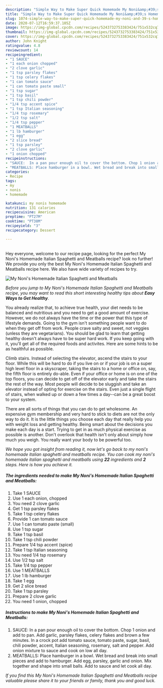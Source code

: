 ```yaml
---
description: "Simple Way to Make Super Quick Homemade My Noni&amp;#39;s Homemade Italian Spaghetti and Meatballs"
title: "Simple Way to Make Super Quick Homemade My Noni&amp;#39;s Homemade Italian Spaghetti and Meatballs"
slug: 1074-simple-way-to-make-super-quick-homemade-my-noni-and-39-s-homemade-italian-spaghetti-and-meatballs
date: 2020-07-12T16:59:37.105Z
image: https://img-global.cpcdn.com/recipes/5243732753383424/751x532cq70/my-nonis-homemade-italian-spaghetti-and-meatballs-recipe-main-photo.jpg
thumbnail: https://img-global.cpcdn.com/recipes/5243732753383424/751x532cq70/my-nonis-homemade-italian-spaghetti-and-meatballs-recipe-main-photo.jpg
cover: https://img-global.cpcdn.com/recipes/5243732753383424/751x532cq70/my-nonis-homemade-italian-spaghetti-and-meatballs-recipe-main-photo.jpg
author: John Knight
ratingvalue: 4.8
reviewcount: 14
recipeingredient:
- "1 SAUCE"
- "1 each onion chopped"
- "2 clove garlic"
- "1 tsp parsley flakes"
- "1 tsp celery flakes"
- "1 can tomato sauce"
- "1 can tomato paste small"
- "1 tsp sugar"
- "1 tsp basil"
- "1 tsp chili powder"
- "1/4 tsp accent spice"
- "1 tsp Italian seasoning"
- "1/4 tsp rosemary"
- "1/2 tsp salt"
- "1/4 tsp pepper"
- "1 MEATBALLS"
- "1 lb hamburger"
- "1 egg"
- "2 slice bread"
- "1 tsp parsley"
- "2 clove garlic"
- "1 onion chopped"
recipeinstructions:
- "SAUCE:  In a pan pour enough oil to cover the bottom. Chop 1 onion and add to pan. Add garlic, parsley flakes, celery flakes and brown a few minutes. In a crock pot add tomato sauce, tomato paste, sugar, basil, chili powder, accent, Italian seasoning, rosemary, salt and pepper. Add onion mixture to sauce and cook on low all day."
- "MEATBALLS: Place hamburger in a bowl. Wet bread and break into small pieces and add to hamburger. Add egg, parsley, garlic and onion. Mix together and shape into small balls. Add to sauce and let cook all day."
categories:
- Recipe
tags:
- my
- nonis
- homemade

katakunci: my nonis homemade 
nutrition: 131 calories
recipecuisine: American
preptime: "PT27M"
cooktime: "PT38M"
recipeyield: "3"
recipecategory: Dessert

---
```

<br>
Hey everyone, welcome to our recipe page, looking for the perfect My Noni&#39;s Homemade Italian Spaghetti and Meatballs recipe? look no further! We provide you only the best My Noni&#39;s Homemade Italian Spaghetti and Meatballs recipe here. We also have wide variety of recipes to try.
<br>


![My Noni&#39;s Homemade Italian Spaghetti and Meatballs](https://img-global.cpcdn.com/recipes/5243732753383424/751x532cq70/my-nonis-homemade-italian-spaghetti-and-meatballs-recipe-main-photo.jpg)

<i>Before you jump to My Noni&#39;s Homemade Italian Spaghetti and Meatballs recipe, you may want to read this short interesting healthy tips about <strong>Easy Ways to Get Healthy</strong>.</i>

You already realize that, to achieve true health, your diet needs to be balanced and nutritious and you need to get a good amount of exercise. However, we do not always have the time or the power that this type of lifestyle demands. Going to the gym isn't something people want to do when they get off from work. People crave salty and sweet, not veggies (unless they are vegetarians). You should be glad to learn that getting healthy doesn't always have to be super hard work. If you keep going with it, you'll get all of the required foods and activites. Here are some hints to be as healthful as possible.

Climb stairs. Instead of selecting the elevator, ascend the stairs to your floor. While this will be hard to do if you live on or if your job is on a super high level floor in a skyscraper, taking the stairs to a home or office on, say, the fifth floor is entirely do-able. Even if your office or home is on one of the top floors, you can decide to get off of the elevator early and take the stairs the rest of the way. Most people will decide to be sluggish and take an elevator instead of opting for exercise on the stairs. Even just a single flight of stairs, when walked up or down a few times a day--can be a great boost to your system. 

There are all sorts of things that you can do to get wholesome. An expensive gym membership and very hard to stick to diets are not the only way to do it. It is the little things you choose each day that really help you with weight loss and getting healthy. Being smart about the decisions you make each day is a start. Trying to get in as much physical exercise as possible is another. Don't overlook that health isn't only about simply how much you weigh. You really want your body to be powerful too. 


<i>We hope you got insight from reading it, now let's go back to my noni&#39;s homemade italian spaghetti and meatballs recipe. You can cook my noni&#39;s homemade italian spaghetti and meatballs using <strong>22</strong> ingredients and <strong>2</strong> steps. Here is how you achieve it.
</i>

##### The ingredients needed to make My Noni&#39;s Homemade Italian Spaghetti and Meatballs:

1. Take 1 SAUCE
1. Use 1 each onion, chopped
1. You need 2 clove garlic
1. Get 1 tsp parsley flakes
1. Take 1 tsp celery flakes
1. Provide 1 can tomato sauce
1. Use 1 can tomato paste (small)
1. Use 1 tsp sugar
1. Take 1 tsp basil
1. Take 1 tsp chili powder
1. Prepare 1/4 tsp accent (spice)
1. Take 1 tsp Italian seasoning
1. You need 1/4 tsp rosemary
1. Use 1/2 tsp salt
1. Take 1/4 tsp pepper
1. Use 1 MEATBALLS
1. Use 1 lb hamburger
1. Take 1 egg
1. Get 2 slice bread
1. Take 1 tsp parsley
1. Prepare 2 clove garlic
1. You need 1 onion, chopped


##### Instructions to make My Noni&#39;s Homemade Italian Spaghetti and Meatballs:

1. SAUCE:  In a pan pour enough oil to cover the bottom. Chop 1 onion and add to pan. Add garlic, parsley flakes, celery flakes and brown a few minutes. In a crock pot add tomato sauce, tomato paste, sugar, basil, chili powder, accent, Italian seasoning, rosemary, salt and pepper. Add onion mixture to sauce and cook on low all day.
1. MEATBALLS: Place hamburger in a bowl. Wet bread and break into small pieces and add to hamburger. Add egg, parsley, garlic and onion. Mix together and shape into small balls. Add to sauce and let cook all day.


<i>If you find this My Noni&#39;s Homemade Italian Spaghetti and Meatballs recipe valuable please share it to your friends or family, thank you and good luck.</i>

